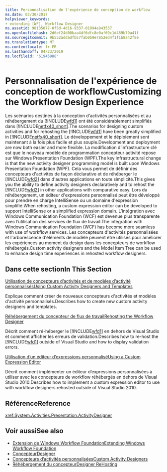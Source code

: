 ```yaml
---
title: Personnalisation de l'expérience de conception de workflow
ms.date: 03/30/2017
helpviewer_keywords:
- extending [WF], Workflow Designer
ms.assetid: 98135077-0f5d-4d16-9337-01094e843537
ms.openlocfilehash: 2d6ef24d00baa4df6dfc8e0af69c1d489b79a41f
ms.sourcegitcommit: 9b552addadfb57fab0b9e7852ed4f1f1b8a42f8e
ms.translationtype: MT
ms.contentlocale: fr-FR
ms.lasthandoff: 04/23/2019
ms.locfileid: "61945988"
---
```

# <a name="customizing-the-workflow-design-experience"></a><span data-ttu-id="c47e7-102">Personnalisation de l'expérience de conception de workflow</span><span class="sxs-lookup"><span data-stu-id="c47e7-102">Customizing the Workflow Design Experience</span></span>

<span data-ttu-id="c47e7-103">Les scénarios destinés à la conception d'activités personnalisées et au réhébergement du [!INCLUDE[wfd1](../../../includes/wfd1-md.md)] ont été considérablement simplifiés dans [!INCLUDE[netfx40_short](../../../includes/netfx40-short-md.md)].</span><span class="sxs-lookup"><span data-stu-id="c47e7-103">The scenarios for designing custom activities and for rehosting the [!INCLUDE[wfd1](../../../includes/wfd1-md.md)] have been greatly simplified in [!INCLUDE[netfx40_short](../../../includes/netfx40-short-md.md)].</span></span> <span data-ttu-id="c47e7-104">Le développement et le déploiement sont maintenant à la fois plus facile et plus souple.</span><span class="sxs-lookup"><span data-stu-id="c47e7-104">Development and deployment are now both easier and more flexible.</span></span> <span data-ttu-id="c47e7-105">La modification d’infrastructure clé est que le nouveau modèle de programmation concepteur activité repose sur Windows Presentation Foundation (WPF).</span><span class="sxs-lookup"><span data-stu-id="c47e7-105">The key infrastructural change is that the new activity designer programming model is built upon Windows Presentation Foundation (WPF).</span></span> <span data-ttu-id="c47e7-106">Cela vous permet de définir des concepteurs d'activités de façon déclarative et de réhéberger le [!INCLUDE[wfd2](../../../includes/wfd2-md.md)] dans d'autres applications en toute simplicité.</span><span class="sxs-lookup"><span data-stu-id="c47e7-106">This gives you the ability to define activity designers declaratively and to rehost the [!INCLUDE[wfd2](../../../includes/wfd2-md.md)] in other applications with comparative easy.</span></span> <span data-ttu-id="c47e7-107">Lors du réhébergement, un éditeur d'expressions personnalisé peut être développé pour prendre en charge IntelliSense ou un domaine d'expression simplifié.</span><span class="sxs-lookup"><span data-stu-id="c47e7-107">When rehosting, a custom expression editor can be developed to support IntelliSense or a simplified expression domain.</span></span> <span data-ttu-id="c47e7-108">L’intégration avec Windows Communication Foundation (WCF) est devenue plus transparente avec l’utilisation des services de flux de travail.</span><span class="sxs-lookup"><span data-stu-id="c47e7-108">The integration with Windows Communication Foundation (WCF) has become more seamless with use of workflow services.</span></span> <span data-ttu-id="c47e7-109">Les concepteurs d'activités personnalisées et l'arborescence d'éléments de modèle peuvent être utilisés pour améliorer les expériences au moment du design dans les concepteurs de workflow réhébergés.</span><span class="sxs-lookup"><span data-stu-id="c47e7-109">Custom activity designers and the Model Item Tree can be used to enhance design time experiences in rehosted workflow designers.</span></span>

## <a name="in-this-section"></a><span data-ttu-id="c47e7-110">Dans cette section</span><span class="sxs-lookup"><span data-stu-id="c47e7-110">In This Section</span></span>

 [<span data-ttu-id="c47e7-111">Utilisation de concepteurs d’activités et de modèles d’activité personnalisés</span><span class="sxs-lookup"><span data-stu-id="c47e7-111">Using Custom Activity Designers and Templates</span></span>](using-custom-activity-designers-and-templates.md)

 <span data-ttu-id="c47e7-112">Explique comment créer de nouveaux concepteurs d'activités et modèles d'activité personnalisés.</span><span class="sxs-lookup"><span data-stu-id="c47e7-112">Describes how to create new custom activity designers and templates.</span></span>

 [<span data-ttu-id="c47e7-113">Réhébergement du concepteur de flux de travail</span><span class="sxs-lookup"><span data-stu-id="c47e7-113">Rehosting the Workflow Designer</span></span>](rehosting-the-workflow-designer.md)

 <span data-ttu-id="c47e7-114">Décrit comment ré-héberger le [!INCLUDE[wfd1](../../../includes/wfd1-md.md)] en dehors de Visual Studio et comment afficher les erreurs de validation.</span><span class="sxs-lookup"><span data-stu-id="c47e7-114">Describes how to re-host the [!INCLUDE[wfd1](../../../includes/wfd1-md.md)] outside of Visual Studio and how to display validation errors.</span></span>

 [<span data-ttu-id="c47e7-115">Utilisation d’un éditeur d’expressions personnalisé</span><span class="sxs-lookup"><span data-stu-id="c47e7-115">Using a Custom Expression Editor</span></span>](using-a-custom-expression-editor.md)

 <span data-ttu-id="c47e7-116">Décrit comment implémenter un éditeur d’expressions personnalisées à utiliser avec les concepteurs de workflow réhébergés en dehors de Visual Studio 2010.</span><span class="sxs-lookup"><span data-stu-id="c47e7-116">Describes how to implement a custom expression editor to use with workflow designers rehosted outside of Visual Studio 2010.</span></span>

## <a name="reference"></a><span data-ttu-id="c47e7-117">Référence</span><span class="sxs-lookup"><span data-stu-id="c47e7-117">Reference</span></span>

<xref:System.Activities.Presentation.ActivityDesigner>

## <a name="see-also"></a><span data-ttu-id="c47e7-118">Voir aussi</span><span class="sxs-lookup"><span data-stu-id="c47e7-118">See also</span></span>

- [<span data-ttu-id="c47e7-119">Extension de Windows Workflow Foundation</span><span class="sxs-lookup"><span data-stu-id="c47e7-119">Extending Windows Workflow Foundation</span></span>](extend.md)
- [<span data-ttu-id="c47e7-120">Concepteur</span><span class="sxs-lookup"><span data-stu-id="c47e7-120">Designer</span></span>](./samples/designer.md)
- [<span data-ttu-id="c47e7-121">Concepteurs d’activités personnalisées</span><span class="sxs-lookup"><span data-stu-id="c47e7-121">Custom Activity Designers</span></span>](./samples/custom-activity-designers.md)
- [<span data-ttu-id="c47e7-122">Réhébergement du concepteur</span><span class="sxs-lookup"><span data-stu-id="c47e7-122">Designer ReHosting</span></span>](./samples/designer-rehosting.md)